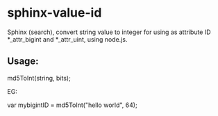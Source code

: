sphinx-value-id
===============

Sphinx (search), convert string value to integer for using as attribute ID *_attr_bigint and *_attr_uint, using node.js.

Usage:
---

md5ToInt(string, bits);

EG:

var mybigintID = md5ToInt("hello world", 64);
